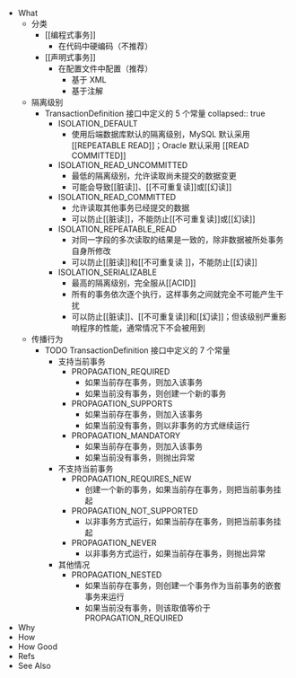 - What
	- 分类
		- [[编程式事务]]
			- 在代码中硬编码（不推荐）
		- [[声明式事务]]
			- 在配置文件中配置（推荐）
				- 基于 XML
				- 基于注解
	- 隔离级别
		- TransactionDefinition 接口中定义的 5 个常量
		  collapsed:: true
			- ISOLATION_DEFAULT
				- 使用后端数据库默认的隔离级别，MySQL 默认采用 [[REPEATABLE READ]]；Oracle 默认采用 [[READ COMMITTED]]
			- ISOLATION_READ_UNCOMMITTED
				- 最低的隔离级别，允许读取尚未提交的数据变更
				- 可能会导致[[脏读]]、[[不可重复读]]或[[幻读]]
			- ISOLATION_READ_COMMITTED
				- 允许读取其他事务已经提交的数据
				- 可以防止[[脏读]]，不能防止[[不可重复读]]或[[幻读]]
			- ISOLATION_REPEATABLE_READ
				- 对同一字段的多次读取的结果是一致的，除非数据被所处事务自身所修改
				- 可以防止[[脏读]]和[[不可重复读 ]]，不能防止[[幻读]]
			- ISOLATION_SERIALIZABLE
				- 最高的隔离级别，完全服从[[ACID]]
				- 所有的事务依次逐个执行，这样事务之间就完全不可能产生干扰
				- 可以防止[[脏读]]、[[不可重复读]]和[[幻读]]；但该级别严重影响程序的性能，通常情况下不会被用到
	- 传播行为
		- TODO TransactionDefinition 接口中定义的 7 个常量
			- 支持当前事务
				- PROPAGATION_REQUIRED
					- 如果当前存在事务，则加入该事务
					- 如果当前没有事务，则创建一个新的事务
				- PROPAGATION_SUPPORTS
					- 如果当前存在事务，则加入该事务
					- 如果当前没有事务，则以非事务的方式继续运行
				- PROPAGATION_MANDATORY
					- 如果当前存在事务，则加入该事务
					- 如果当前没有事务，则抛出异常
			- 不支持当前事务
				- PROPAGATION_REQUIRES_NEW
					- 创建一个新的事务，如果当前存在事务，则把当前事务挂起
				- PROPAGATION_NOT_SUPPORTED
					- 以非事务方式运行，如果当前存在事务，则把当前事务挂起
				- PROPAGATION_NEVER
					- 以非事务方式运行，如果当前存在事务，则抛出异常
			- 其他情况
				- PROPAGATION_NESTED
					- 如果当前存在事务，则创建一个事务作为当前事务的嵌套事务来运行
					- 如果当前没有事务，则该取值等价于PROPAGATION_REQUIRED
- Why
- How
- How Good
- Refs
- See Also